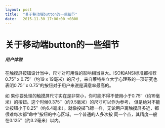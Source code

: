 ```yaml
---
layout: post
title:  "关于移动端button的一些细节"
date:   2015-11-30 17:00:00 +0800
---
```

# 关于移动端button的一些细节

##### 用户体验

在触摸屏按钮设计当中，尺寸对可用性的影响相当巨大。ISO和ANSI标准都推荐0.75″ x 0.75″（约19 x 19毫米）的尺寸，来自莱特州立大学心理系的一项研究也表明0.75″ x 0.75″的按钮对于用户来说是满意率最高的。

如 果你要处理的触摸屏尺寸实在是非常小，你可能不得不使用小于0.75″（约19毫米）的按钮。这个时候0.375″（约9.5毫米）的尺寸可以作为参考， 但是绝对不能让按钮小于0.25″（约6.4毫米）。就像投掷飞镖一样，无论用户离触摸屏多近，都很难每次都“命中”按钮的中心区域。一个普通的人多次按 同一个点，其精度一般在0.125″（约3.2毫米）以内。
